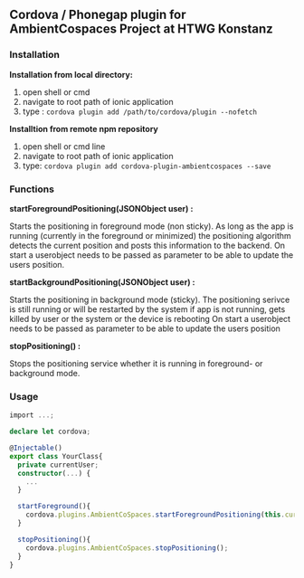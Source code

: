 ## Cordova / Phonegap plugin for AmbientCospaces Project at HTWG Konstanz
### Installation
**Installation from local directory:**
1. open shell or cmd
2. navigate to root path of ionic application
3. type :  ``` cordova plugin add /path/to/cordova/plugin --nofetch ```

**Installtion from remote npm repository**
1. open shell or cmd line
2. navigate to root path of ionic application
3. type: ```cordova plugin add cordova-plugin-ambientcospaces --save```


### Functions

**startForegroundPositioning(JSONObject user) :**

Starts the positioning in foreground mode (non sticky). As long as the app is running (currently in the foreground or minimized) the positioning algorithm detects the current position and posts this information to the backend.
On start a userobject needs to be passed as parameter to be able to update the users position.

**startBackgroundPositioning(JSONObject user) :**

Starts the positioning in background mode (sticky). The positioning serivce is still running or will be restarted by the system if app is not running, gets killed by user or the system or the device is rebooting
On start a userobject needs to be passed as parameter to be able to update the users position

**stopPositioning() :**

Stops the positioning service whether it is running in foreground- or background mode.

### Usage

```TypeScript
import ...;

declare let cordova;

@Injectable()
export class YourClass{
  private currentUser;
  constructor(...) {
    ...
  }

  startForeground(){
    cordova.plugins.AmbientCoSpaces.startForegroundPositioning(this.currentUser);
  }

  stopPositioning(){
    cordova.plugins.AmbientCoSpaces.stopPositioning();
  }
}
```